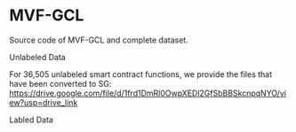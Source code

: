 # MVF-GCL
Source code of MVF-GCL and complete dataset.

Unlabeled Data

For 36,505 unlabeled smart contract functions, we provide the files that have been converted to SG:
https://drive.google.com/file/d/1frd1DmRl0OwpXEDl2GfSbBBSkcnpqNYO/view?usp=drive_link

Labled Data
